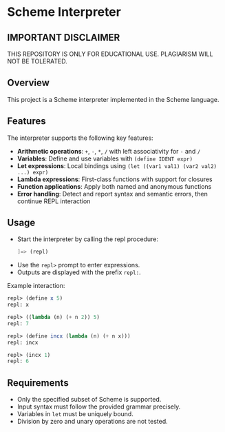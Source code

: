 # Scheme Interpreter

## IMPORTANT DISCLAIMER

THIS REPOSITORY IS ONLY FOR EDUCATIONAL USE. PLAGIARISM WILL NOT BE TOLERATED.

## Overview

This project is a Scheme interpreter implemented in the Scheme language.

## Features

The interpreter supports the following key features:

- **Arithmetic operations**: `+`, `-`, `*`, `/` with left associativity for `-` and `/`
- **Variables**: Define and use variables with `(define IDENT expr)`
- **Let expressions**: Local bindings using `(let ((var1 val1) (var2 val2) ...) expr)`
- **Lambda expressions**: First-class functions with support for closures
- **Function applications**: Apply both named and anonymous functions
- **Error handling**: Detect and report syntax and semantic errors, then continue REPL interaction

## Usage

- Start the interpreter by calling the repl procedure:  
  ```scheme
  ]=> (repl)
  ```
- Use the `repl>` prompt to enter expressions.
- Outputs are displayed with the prefix `repl:`.

Example interaction:
```scheme
repl> (define x 5)
repl: x

repl> ((lambda (n) (+ n 2)) 5)
repl: 7

repl> (define incx (lambda (n) (+ n x)))
repl: incx

repl> (incx 1)
repl: 6
```

## Requirements

- Only the specified subset of Scheme is supported.
- Input syntax must follow the provided grammar precisely.
- Variables in `let` must be uniquely bound.
- Division by zero and unary operations are not tested.

